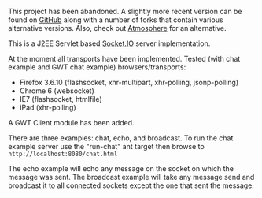 This project has been abandoned. A slightly more recent version can be found on [GitHub](http://github.com/tadglines/Socket.IO-Java) along with a number of forks that contain various alternative versions. Also, check out [Atmosphere](https://github.com/Atmosphere/atmosphere) for an alternative.

This is a J2EE Servlet based [Socket.IO](http://github.com/learnboost/socket.io) server implementation.

At the moment all transports have been implemented.
Tested (with chat example and GWT chat example) browsers/transports:
  * Firefox 3.6.10 (flashsocket, xhr-multipart, xhr-polling, jsonp-polling)
  * Chrome 6 (websocket)
  * IE7 (flashsocket, htmlfile)
  * iPad (xhr-polling)

A GWT Client module has been added.

There are three examples: chat, echo, and broadcast. To run the chat example server use the "run-chat" ant target then browse to `http://localhost:8080/chat.html`

The echo example will echo any message on the socket on which the message was sent.
The broadcast example will take any message send and broadcast it to all connected sockets except the one that sent the message.